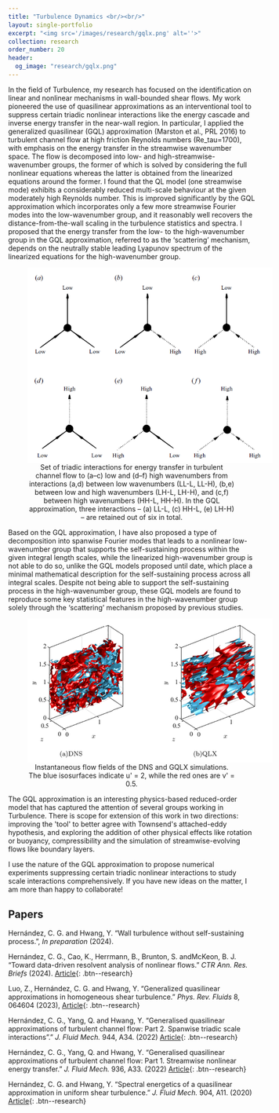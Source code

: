 ```yaml
---
title: "Turbulence Dynamics <br/><br/>"
layout: single-portfolio
excerpt: "<img src='/images/research/gqlx.png' alt=''>"
collection: research
order_number: 20
header: 
  og_image: "research/gqlx.png"
---
```


In the field of Turbulence, my research has focused on the identification on linear and nonlinear mechanisms in wall-bounded shear flows. My work pioneered
the use of quasilinear approximations as an interventional tool to suppress certain triadic nonlinear interactions like the energy cascade and inverse energy 
transfer in the near-wall region. In particular, I applied the generalized quasilinear (GQL) approximation (Marston et al., PRL 2016) to turbulent channel 
flow at high friction Reynolds numbers (Re_tau=1700), with emphasis on the energy transfer in the streamwise wavenumber space. The flow is decomposed into low- 
and high-streamwise-wavenumber groups, the former of which is solved by considering the full nonlinear equations whereas the latter is obtained from the 
linearized equations around the former. I found that the QL model (one streamwise mode) exhibits a considerably reduced multi-scale behaviour at the given 
moderately high Reynolds number. This is improved significantly by the GQL approximation which incorporates only a few more streamwise Fourier modes into 
the low-wavenumber group, and it reasonably well recovers the distance-from-the-wall scaling in the turbulence statistics and spectra. I proposed that the 
energy transfer from the low- to the high-wavenumber group in the GQL approximation, referred to as the ‘scattering’ mechanism, depends on the neutrally 
stable leading Lyapunov spectrum of the linearized equations for the high-wavenumber group.

<div style="text-align: center; text-justify: inter-word;">
<figure>
    <img src="/images/triad.png" style="max-height: 500px; max-width: 500px;" align="center">
    <figcaption>Set of triadic interactions for energy transfer in turbulent channel flow to (a–c) low and (d–f) high wavenumbers from interactions (a,d) between low wavenumbers 
(LL-L, LL-H), (b,e) between low and high wavenumbers (LH-L, LH-H), and (c,f) between high wavenumbers (HH-L, HH-H). In the GQL approximation, three 
interactions – (a) LL-L, (c) HH-L, (e) LH-H) – are retained out of six in total.</figcaption>
</figure>

</div>

Based on the GQL approximation, I have also proposed a type of decomposition into spanwise Fourier modes that leads to a nonlinear low-wavenumber group 
that supports the self-sustaining process within the given integral length scales, while the linearized high-wavenumber group is not able to do so, unlike 
the GQL models proposed until date, which place a minimal mathematical description for the self-sustaining process across all integral scales. Despite not 
being able to support the self-sustaining process in the high-wavenumber group, these GQL models are found to reproduce some key statistical features in 
the high-wavenumber group solely through the ‘scattering’ mechanism proposed by previous studies. 

<div style="text-align: center; text-justify: inter-word;">
<figure>
    <img src="/images/gqlx_.png" style="max-height: 500px; max-width: 500px;" align="center">
    <figcaption> Instantaneous flow fields of the DNS and GQLX simulations. The blue isosurfaces indicate u' = 2, while the red ones are v' = 0.5.</figcaption>
</figure>

</div>

The GQL approximation is an interesting physics-based reduced-order model that has captured the attention of several groups working in Turbulence. There is
scope for extension of this work in two directions: improving the 'tool' to better agree with Townsend's attached-eddy hypothesis, and exploring the 
addition of other physical effects like rotation or buoyancy, compressibility and the simulation of streamwise-evolving flows like boundary layers.

I use the nature of the GQL approximation to propose numerical experiments suppressing certain triadic nonlinear interactions to study scale interactions 
comprehensively. If you have new ideas on the matter, I am more than happy to collaborate!

## Papers

Hernández, C. G. and Hwang, Y. “Wall turbulence without self-sustaining process.”, *In preparation* (2024).

Hernández, C. G., Cao, K., Herrmann, B., Brunton, S. andMcKeon, B. J. “Toward
data-driven resolvent analysis of nonlinear flows.” *CTR Ann. Res. Briefs* (2024).
[Article](https://ctr.stanford.edu/publications/annual-research-briefs/){: .btn--research} 

Luo, Z., Hernández, C. G. and Hwang, Y. “Generalized quasilinear approximations in
homogeneous shear turbulence.” *Phys. Rev. Fluids* 8, 064604 (2023),
[Article](https://doi.org/10.1103/PhysRevFluids.8.064604){: .btn--research} 

Hernández, C. G., Yang, Q. and Hwang, Y. “Generalised quasilinear approximations of
turbulent channel flow: Part 2. Spanwise triadic scale interactions”.” *J. Fluid Mech.* 944, A34. (2022)
[Article](https://doi.org/10.1017/jfm.2022.499){: .btn--research} 

Hernández, C. G., Yang, Q. and Hwang, Y. “Generalised quasilinear approximations of
turbulent channel flow: Part 1. Streamwise nonlinear energy transfer.” *J. Fluid Mech.* 936, A33. (2022)
[Article](https://doi.org/10.1017/jfm.2022.59){: .btn--research} 

Hernández, C. G. and Hwang, Y. “Spectral energetics of a quasilinear approximation in
uniform shear turbulence.” *J. Fluid Mech.* 904, A11. (2020)
[Article](https://doi.org/10.1017/jfm.2020.678){: .btn--research} 
